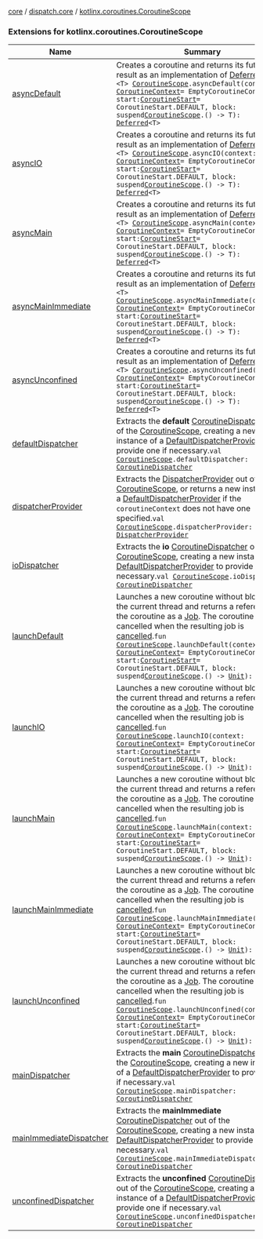 [core](../../index.md) / [dispatch.core](../index.md) / [kotlinx.coroutines.CoroutineScope](./index.md)

### Extensions for kotlinx.coroutines.CoroutineScope

| Name | Summary |
|---|---|
| [asyncDefault](async-default.md) | Creates a coroutine and returns its future result as an implementation of [Deferred](https://kotlin.github.io/kotlinx.coroutines/kotlinx-coroutines-core/kotlinx.coroutines/-deferred/index.html).`fun <T> `[`CoroutineScope`](https://kotlin.github.io/kotlinx.coroutines/kotlinx-coroutines-core/kotlinx.coroutines/-coroutine-scope/index.html)`.asyncDefault(context: `[`CoroutineContext`](https://kotlinlang.org/api/latest/jvm/stdlib/kotlin.coroutines/-coroutine-context/index.html)` = EmptyCoroutineContext, start: `[`CoroutineStart`](https://kotlin.github.io/kotlinx.coroutines/kotlinx-coroutines-core/kotlinx.coroutines/-coroutine-start/index.html)` = CoroutineStart.DEFAULT, block: suspend `[`CoroutineScope`](https://kotlin.github.io/kotlinx.coroutines/kotlinx-coroutines-core/kotlinx.coroutines/-coroutine-scope/index.html)`.() -> T): `[`Deferred`](https://kotlin.github.io/kotlinx.coroutines/kotlinx-coroutines-core/kotlinx.coroutines/-deferred/index.html)`<T>` |
| [asyncIO](async-i-o.md) | Creates a coroutine and returns its future result as an implementation of [Deferred](https://kotlin.github.io/kotlinx.coroutines/kotlinx-coroutines-core/kotlinx.coroutines/-deferred/index.html).`fun <T> `[`CoroutineScope`](https://kotlin.github.io/kotlinx.coroutines/kotlinx-coroutines-core/kotlinx.coroutines/-coroutine-scope/index.html)`.asyncIO(context: `[`CoroutineContext`](https://kotlinlang.org/api/latest/jvm/stdlib/kotlin.coroutines/-coroutine-context/index.html)` = EmptyCoroutineContext, start: `[`CoroutineStart`](https://kotlin.github.io/kotlinx.coroutines/kotlinx-coroutines-core/kotlinx.coroutines/-coroutine-start/index.html)` = CoroutineStart.DEFAULT, block: suspend `[`CoroutineScope`](https://kotlin.github.io/kotlinx.coroutines/kotlinx-coroutines-core/kotlinx.coroutines/-coroutine-scope/index.html)`.() -> T): `[`Deferred`](https://kotlin.github.io/kotlinx.coroutines/kotlinx-coroutines-core/kotlinx.coroutines/-deferred/index.html)`<T>` |
| [asyncMain](async-main.md) | Creates a coroutine and returns its future result as an implementation of [Deferred](https://kotlin.github.io/kotlinx.coroutines/kotlinx-coroutines-core/kotlinx.coroutines/-deferred/index.html).`fun <T> `[`CoroutineScope`](https://kotlin.github.io/kotlinx.coroutines/kotlinx-coroutines-core/kotlinx.coroutines/-coroutine-scope/index.html)`.asyncMain(context: `[`CoroutineContext`](https://kotlinlang.org/api/latest/jvm/stdlib/kotlin.coroutines/-coroutine-context/index.html)` = EmptyCoroutineContext, start: `[`CoroutineStart`](https://kotlin.github.io/kotlinx.coroutines/kotlinx-coroutines-core/kotlinx.coroutines/-coroutine-start/index.html)` = CoroutineStart.DEFAULT, block: suspend `[`CoroutineScope`](https://kotlin.github.io/kotlinx.coroutines/kotlinx-coroutines-core/kotlinx.coroutines/-coroutine-scope/index.html)`.() -> T): `[`Deferred`](https://kotlin.github.io/kotlinx.coroutines/kotlinx-coroutines-core/kotlinx.coroutines/-deferred/index.html)`<T>` |
| [asyncMainImmediate](async-main-immediate.md) | Creates a coroutine and returns its future result as an implementation of [Deferred](https://kotlin.github.io/kotlinx.coroutines/kotlinx-coroutines-core/kotlinx.coroutines/-deferred/index.html).`fun <T> `[`CoroutineScope`](https://kotlin.github.io/kotlinx.coroutines/kotlinx-coroutines-core/kotlinx.coroutines/-coroutine-scope/index.html)`.asyncMainImmediate(context: `[`CoroutineContext`](https://kotlinlang.org/api/latest/jvm/stdlib/kotlin.coroutines/-coroutine-context/index.html)` = EmptyCoroutineContext, start: `[`CoroutineStart`](https://kotlin.github.io/kotlinx.coroutines/kotlinx-coroutines-core/kotlinx.coroutines/-coroutine-start/index.html)` = CoroutineStart.DEFAULT, block: suspend `[`CoroutineScope`](https://kotlin.github.io/kotlinx.coroutines/kotlinx-coroutines-core/kotlinx.coroutines/-coroutine-scope/index.html)`.() -> T): `[`Deferred`](https://kotlin.github.io/kotlinx.coroutines/kotlinx-coroutines-core/kotlinx.coroutines/-deferred/index.html)`<T>` |
| [asyncUnconfined](async-unconfined.md) | Creates a coroutine and returns its future result as an implementation of [Deferred](https://kotlin.github.io/kotlinx.coroutines/kotlinx-coroutines-core/kotlinx.coroutines/-deferred/index.html).`fun <T> `[`CoroutineScope`](https://kotlin.github.io/kotlinx.coroutines/kotlinx-coroutines-core/kotlinx.coroutines/-coroutine-scope/index.html)`.asyncUnconfined(context: `[`CoroutineContext`](https://kotlinlang.org/api/latest/jvm/stdlib/kotlin.coroutines/-coroutine-context/index.html)` = EmptyCoroutineContext, start: `[`CoroutineStart`](https://kotlin.github.io/kotlinx.coroutines/kotlinx-coroutines-core/kotlinx.coroutines/-coroutine-start/index.html)` = CoroutineStart.DEFAULT, block: suspend `[`CoroutineScope`](https://kotlin.github.io/kotlinx.coroutines/kotlinx-coroutines-core/kotlinx.coroutines/-coroutine-scope/index.html)`.() -> T): `[`Deferred`](https://kotlin.github.io/kotlinx.coroutines/kotlinx-coroutines-core/kotlinx.coroutines/-deferred/index.html)`<T>` |
| [defaultDispatcher](default-dispatcher.md) | Extracts the **default** [CoroutineDispatcher](https://kotlin.github.io/kotlinx.coroutines/kotlinx-coroutines-core/kotlinx.coroutines/-coroutine-dispatcher/index.html) out of the [CoroutineScope](https://kotlin.github.io/kotlinx.coroutines/kotlinx-coroutines-core/kotlinx.coroutines/-coroutine-scope/index.html), creating a new instance of a [DefaultDispatcherProvider](../-default-dispatcher-provider/index.md) to provide one if necessary.`val `[`CoroutineScope`](https://kotlin.github.io/kotlinx.coroutines/kotlinx-coroutines-core/kotlinx.coroutines/-coroutine-scope/index.html)`.defaultDispatcher: `[`CoroutineDispatcher`](https://kotlin.github.io/kotlinx.coroutines/kotlinx-coroutines-core/kotlinx.coroutines/-coroutine-dispatcher/index.html) |
| [dispatcherProvider](dispatcher-provider.md) | Extracts the [DispatcherProvider](../-dispatcher-provider/index.md) out of the [CoroutineScope](https://kotlin.github.io/kotlinx.coroutines/kotlinx-coroutines-core/kotlinx.coroutines/-coroutine-scope/index.html), or returns a new instance of a [DefaultDispatcherProvider](../-default-dispatcher-provider/index.md) if the `coroutineContext` does not have one specified.`val `[`CoroutineScope`](https://kotlin.github.io/kotlinx.coroutines/kotlinx-coroutines-core/kotlinx.coroutines/-coroutine-scope/index.html)`.dispatcherProvider: `[`DispatcherProvider`](../-dispatcher-provider/index.md) |
| [ioDispatcher](io-dispatcher.md) | Extracts the **io** [CoroutineDispatcher](https://kotlin.github.io/kotlinx.coroutines/kotlinx-coroutines-core/kotlinx.coroutines/-coroutine-dispatcher/index.html) out of the [CoroutineScope](https://kotlin.github.io/kotlinx.coroutines/kotlinx-coroutines-core/kotlinx.coroutines/-coroutine-scope/index.html), creating a new instance of a [DefaultDispatcherProvider](../-default-dispatcher-provider/index.md) to provide one if necessary.`val `[`CoroutineScope`](https://kotlin.github.io/kotlinx.coroutines/kotlinx-coroutines-core/kotlinx.coroutines/-coroutine-scope/index.html)`.ioDispatcher: `[`CoroutineDispatcher`](https://kotlin.github.io/kotlinx.coroutines/kotlinx-coroutines-core/kotlinx.coroutines/-coroutine-dispatcher/index.html) |
| [launchDefault](launch-default.md) | Launches a new coroutine without blocking the current thread and returns a reference to the coroutine as a [Job](https://kotlin.github.io/kotlinx.coroutines/kotlinx-coroutines-core/kotlinx.coroutines/-job/index.html). The coroutine is cancelled when the resulting job is [cancelled](https://kotlin.github.io/kotlinx.coroutines/kotlinx-coroutines-core/kotlinx.coroutines/-job/cancel.html).`fun `[`CoroutineScope`](https://kotlin.github.io/kotlinx.coroutines/kotlinx-coroutines-core/kotlinx.coroutines/-coroutine-scope/index.html)`.launchDefault(context: `[`CoroutineContext`](https://kotlinlang.org/api/latest/jvm/stdlib/kotlin.coroutines/-coroutine-context/index.html)` = EmptyCoroutineContext, start: `[`CoroutineStart`](https://kotlin.github.io/kotlinx.coroutines/kotlinx-coroutines-core/kotlinx.coroutines/-coroutine-start/index.html)` = CoroutineStart.DEFAULT, block: suspend `[`CoroutineScope`](https://kotlin.github.io/kotlinx.coroutines/kotlinx-coroutines-core/kotlinx.coroutines/-coroutine-scope/index.html)`.() -> `[`Unit`](https://kotlinlang.org/api/latest/jvm/stdlib/kotlin/-unit/index.html)`): `[`Job`](https://kotlin.github.io/kotlinx.coroutines/kotlinx-coroutines-core/kotlinx.coroutines/-job/index.html) |
| [launchIO](launch-i-o.md) | Launches a new coroutine without blocking the current thread and returns a reference to the coroutine as a [Job](https://kotlin.github.io/kotlinx.coroutines/kotlinx-coroutines-core/kotlinx.coroutines/-job/index.html). The coroutine is cancelled when the resulting job is [cancelled](https://kotlin.github.io/kotlinx.coroutines/kotlinx-coroutines-core/kotlinx.coroutines/-job/cancel.html).`fun `[`CoroutineScope`](https://kotlin.github.io/kotlinx.coroutines/kotlinx-coroutines-core/kotlinx.coroutines/-coroutine-scope/index.html)`.launchIO(context: `[`CoroutineContext`](https://kotlinlang.org/api/latest/jvm/stdlib/kotlin.coroutines/-coroutine-context/index.html)` = EmptyCoroutineContext, start: `[`CoroutineStart`](https://kotlin.github.io/kotlinx.coroutines/kotlinx-coroutines-core/kotlinx.coroutines/-coroutine-start/index.html)` = CoroutineStart.DEFAULT, block: suspend `[`CoroutineScope`](https://kotlin.github.io/kotlinx.coroutines/kotlinx-coroutines-core/kotlinx.coroutines/-coroutine-scope/index.html)`.() -> `[`Unit`](https://kotlinlang.org/api/latest/jvm/stdlib/kotlin/-unit/index.html)`): `[`Job`](https://kotlin.github.io/kotlinx.coroutines/kotlinx-coroutines-core/kotlinx.coroutines/-job/index.html) |
| [launchMain](launch-main.md) | Launches a new coroutine without blocking the current thread and returns a reference to the coroutine as a [Job](https://kotlin.github.io/kotlinx.coroutines/kotlinx-coroutines-core/kotlinx.coroutines/-job/index.html). The coroutine is cancelled when the resulting job is [cancelled](https://kotlin.github.io/kotlinx.coroutines/kotlinx-coroutines-core/kotlinx.coroutines/-job/cancel.html).`fun `[`CoroutineScope`](https://kotlin.github.io/kotlinx.coroutines/kotlinx-coroutines-core/kotlinx.coroutines/-coroutine-scope/index.html)`.launchMain(context: `[`CoroutineContext`](https://kotlinlang.org/api/latest/jvm/stdlib/kotlin.coroutines/-coroutine-context/index.html)` = EmptyCoroutineContext, start: `[`CoroutineStart`](https://kotlin.github.io/kotlinx.coroutines/kotlinx-coroutines-core/kotlinx.coroutines/-coroutine-start/index.html)` = CoroutineStart.DEFAULT, block: suspend `[`CoroutineScope`](https://kotlin.github.io/kotlinx.coroutines/kotlinx-coroutines-core/kotlinx.coroutines/-coroutine-scope/index.html)`.() -> `[`Unit`](https://kotlinlang.org/api/latest/jvm/stdlib/kotlin/-unit/index.html)`): `[`Job`](https://kotlin.github.io/kotlinx.coroutines/kotlinx-coroutines-core/kotlinx.coroutines/-job/index.html) |
| [launchMainImmediate](launch-main-immediate.md) | Launches a new coroutine without blocking the current thread and returns a reference to the coroutine as a [Job](https://kotlin.github.io/kotlinx.coroutines/kotlinx-coroutines-core/kotlinx.coroutines/-job/index.html). The coroutine is cancelled when the resulting job is [cancelled](https://kotlin.github.io/kotlinx.coroutines/kotlinx-coroutines-core/kotlinx.coroutines/-job/cancel.html).`fun `[`CoroutineScope`](https://kotlin.github.io/kotlinx.coroutines/kotlinx-coroutines-core/kotlinx.coroutines/-coroutine-scope/index.html)`.launchMainImmediate(context: `[`CoroutineContext`](https://kotlinlang.org/api/latest/jvm/stdlib/kotlin.coroutines/-coroutine-context/index.html)` = EmptyCoroutineContext, start: `[`CoroutineStart`](https://kotlin.github.io/kotlinx.coroutines/kotlinx-coroutines-core/kotlinx.coroutines/-coroutine-start/index.html)` = CoroutineStart.DEFAULT, block: suspend `[`CoroutineScope`](https://kotlin.github.io/kotlinx.coroutines/kotlinx-coroutines-core/kotlinx.coroutines/-coroutine-scope/index.html)`.() -> `[`Unit`](https://kotlinlang.org/api/latest/jvm/stdlib/kotlin/-unit/index.html)`): `[`Job`](https://kotlin.github.io/kotlinx.coroutines/kotlinx-coroutines-core/kotlinx.coroutines/-job/index.html) |
| [launchUnconfined](launch-unconfined.md) | Launches a new coroutine without blocking the current thread and returns a reference to the coroutine as a [Job](https://kotlin.github.io/kotlinx.coroutines/kotlinx-coroutines-core/kotlinx.coroutines/-job/index.html). The coroutine is cancelled when the resulting job is [cancelled](https://kotlin.github.io/kotlinx.coroutines/kotlinx-coroutines-core/kotlinx.coroutines/-job/cancel.html).`fun `[`CoroutineScope`](https://kotlin.github.io/kotlinx.coroutines/kotlinx-coroutines-core/kotlinx.coroutines/-coroutine-scope/index.html)`.launchUnconfined(context: `[`CoroutineContext`](https://kotlinlang.org/api/latest/jvm/stdlib/kotlin.coroutines/-coroutine-context/index.html)` = EmptyCoroutineContext, start: `[`CoroutineStart`](https://kotlin.github.io/kotlinx.coroutines/kotlinx-coroutines-core/kotlinx.coroutines/-coroutine-start/index.html)` = CoroutineStart.DEFAULT, block: suspend `[`CoroutineScope`](https://kotlin.github.io/kotlinx.coroutines/kotlinx-coroutines-core/kotlinx.coroutines/-coroutine-scope/index.html)`.() -> `[`Unit`](https://kotlinlang.org/api/latest/jvm/stdlib/kotlin/-unit/index.html)`): `[`Job`](https://kotlin.github.io/kotlinx.coroutines/kotlinx-coroutines-core/kotlinx.coroutines/-job/index.html) |
| [mainDispatcher](main-dispatcher.md) | Extracts the **main** [CoroutineDispatcher](https://kotlin.github.io/kotlinx.coroutines/kotlinx-coroutines-core/kotlinx.coroutines/-coroutine-dispatcher/index.html) out of the [CoroutineScope](https://kotlin.github.io/kotlinx.coroutines/kotlinx-coroutines-core/kotlinx.coroutines/-coroutine-scope/index.html), creating a new instance of a [DefaultDispatcherProvider](../-default-dispatcher-provider/index.md) to provide one if necessary.`val `[`CoroutineScope`](https://kotlin.github.io/kotlinx.coroutines/kotlinx-coroutines-core/kotlinx.coroutines/-coroutine-scope/index.html)`.mainDispatcher: `[`CoroutineDispatcher`](https://kotlin.github.io/kotlinx.coroutines/kotlinx-coroutines-core/kotlinx.coroutines/-coroutine-dispatcher/index.html) |
| [mainImmediateDispatcher](main-immediate-dispatcher.md) | Extracts the **mainImmediate** [CoroutineDispatcher](https://kotlin.github.io/kotlinx.coroutines/kotlinx-coroutines-core/kotlinx.coroutines/-coroutine-dispatcher/index.html) out of the [CoroutineScope](https://kotlin.github.io/kotlinx.coroutines/kotlinx-coroutines-core/kotlinx.coroutines/-coroutine-scope/index.html), creating a new instance of a [DefaultDispatcherProvider](../-default-dispatcher-provider/index.md) to provide one if necessary.`val `[`CoroutineScope`](https://kotlin.github.io/kotlinx.coroutines/kotlinx-coroutines-core/kotlinx.coroutines/-coroutine-scope/index.html)`.mainImmediateDispatcher: `[`CoroutineDispatcher`](https://kotlin.github.io/kotlinx.coroutines/kotlinx-coroutines-core/kotlinx.coroutines/-coroutine-dispatcher/index.html) |
| [unconfinedDispatcher](unconfined-dispatcher.md) | Extracts the **unconfined** [CoroutineDispatcher](https://kotlin.github.io/kotlinx.coroutines/kotlinx-coroutines-core/kotlinx.coroutines/-coroutine-dispatcher/index.html) out of the [CoroutineScope](https://kotlin.github.io/kotlinx.coroutines/kotlinx-coroutines-core/kotlinx.coroutines/-coroutine-scope/index.html), creating a new instance of a [DefaultDispatcherProvider](../-default-dispatcher-provider/index.md) to provide one if necessary.`val `[`CoroutineScope`](https://kotlin.github.io/kotlinx.coroutines/kotlinx-coroutines-core/kotlinx.coroutines/-coroutine-scope/index.html)`.unconfinedDispatcher: `[`CoroutineDispatcher`](https://kotlin.github.io/kotlinx.coroutines/kotlinx-coroutines-core/kotlinx.coroutines/-coroutine-dispatcher/index.html) |

